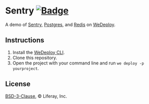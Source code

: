 # Sentry [![Badge](https://img.shields.io/badge/built%20with-wedeploy-00d46a.svg?style=flat)](http://wedeploy.com)

A demo of [Sentry](https://hub.docker.com/_/sentry/), [Postgres](https://hub.docker.com/_/postgres/), and [Redis](https://hub.docker.com/_/redis/) on [WeDeploy](https://wedeploy.com/).

## Instructions

1. Install the [WeDeploy CLI](https://wedeploy.com/docs/intro/using-the-command-line/).
2. Clone this repository.
3. Open the project with your command line and run `we deploy -p yourproject`.

## License

[BSD-3-Clause](./LICENSE.md), © Liferay, Inc.
